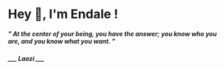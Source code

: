 <h1 title="head"> Hey 👋, I'm Endale !</h1>

**<h5><i>" At the center of your being, you have the answer; you know who you are, and you know what you want. "</i></h5>**

*<b>___ Laozi ___</b>*
